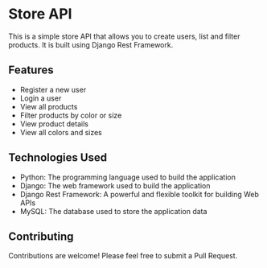 # Store API
This is a simple store API that allows you to create users, list and filter products. It is built using Django Rest Framework.

## Features

- Register a new user
- Login a user
- View all products
- Filter products by color or size
- View product details
- View all colors and sizes

## Technologies Used

- Python: The programming language used to build the application
- Django: The web framework used to build the application
- Django Rest Framework: A powerful and flexible toolkit for building Web APIs
- MySQL: The database used to store the application data

## Contributing

Contributions are welcome! Please feel free to submit a Pull Request.

